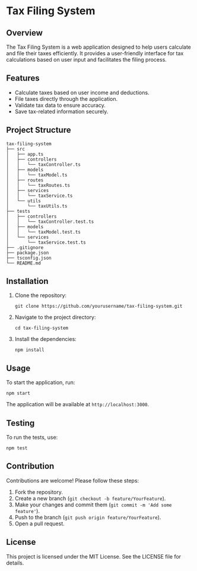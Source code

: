 # Tax Filing System

## Overview
The Tax Filing System is a web application designed to help users calculate and file their taxes efficiently. It provides a user-friendly interface for tax calculations based on user input and facilitates the filing process.

## Features
- Calculate taxes based on user income and deductions.
- File taxes directly through the application.
- Validate tax data to ensure accuracy.
- Save tax-related information securely.

## Project Structure
```
tax-filing-system
├── src
│   ├── app.ts
│   ├── controllers
│   │   └── taxController.ts
│   ├── models
│   │   └── taxModel.ts
│   ├── routes
│   │   └── taxRoutes.ts
│   ├── services
│   │   └── taxService.ts
│   └── utils
│       └── taxUtils.ts
├── tests
│   ├── controllers
│   │   └── taxController.test.ts
│   ├── models
│   │   └── taxModel.test.ts
│   └── services
│       └── taxService.test.ts
├── .gitignore
├── package.json
├── tsconfig.json
└── README.md
```

## Installation
1. Clone the repository:
   ```
   git clone https://github.com/yourusername/tax-filing-system.git
   ```
2. Navigate to the project directory:
   ```
   cd tax-filing-system
   ```
3. Install the dependencies:
   ```
   npm install
   ```

## Usage
To start the application, run:
```
npm start
```
The application will be available at `http://localhost:3000`.

## Testing
To run the tests, use:
```
npm test
```

## Contribution
Contributions are welcome! Please follow these steps:
1. Fork the repository.
2. Create a new branch (`git checkout -b feature/YourFeature`).
3. Make your changes and commit them (`git commit -m 'Add some feature'`).
4. Push to the branch (`git push origin feature/YourFeature`).
5. Open a pull request.

## License
This project is licensed under the MIT License. See the LICENSE file for details.